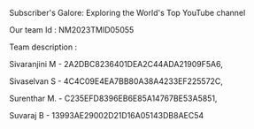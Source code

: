 Subscriber's Galore: Exploring the World's Top YouTube channel


Our team Id : NM2023TMID05055


Team description : 

Sivaranjini M - 2A2DBC8236401DEA2C44ADA21909F5A6,

Sivaselvan S  - 4C4C09E4EA7BB80A38A4233EF225572C,

Surenthar M.  - C235EFD8396EB6E85A14767BE53A5851,

Suvaraj B     - 13993AE29002D21D16A05143DB8AEC54
